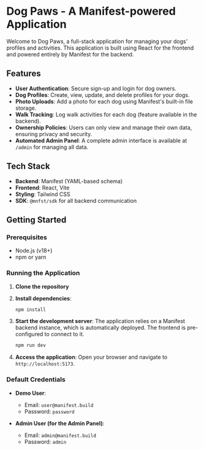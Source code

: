 # Dog Paws - A Manifest-powered Application

Welcome to Dog Paws, a full-stack application for managing your dogs' profiles and activities. This application is built using React for the frontend and powered entirely by Manifest for the backend.

## Features

- **User Authentication**: Secure sign-up and login for dog owners.
- **Dog Profiles**: Create, view, update, and delete profiles for your dogs.
- **Photo Uploads**: Add a photo for each dog using Manifest's built-in file storage.
- **Walk Tracking**: Log walk activities for each dog (feature available in the backend).
- **Ownership Policies**: Users can only view and manage their own data, ensuring privacy and security.
- **Automated Admin Panel**: A complete admin interface is available at `/admin` for managing all data.

## Tech Stack

- **Backend**: Manifest (YAML-based schema)
- **Frontend**: React, Vite
- **Styling**: Tailwind CSS
- **SDK**: `@mnfst/sdk` for all backend communication

## Getting Started

### Prerequisites

- Node.js (v18+)
- npm or yarn

### Running the Application

1.  **Clone the repository**

2.  **Install dependencies**:
    ```bash
    npm install
    ```

3.  **Start the development server**:
    The application relies on a Manifest backend instance, which is automatically deployed. The frontend is pre-configured to connect to it.
    ```bash
    npm run dev
    ```

4.  **Access the application**:
    Open your browser and navigate to `http://localhost:5173`.

### Default Credentials

- **Demo User**:
  - Email: `user@manifest.build`
  - Password: `password`

- **Admin User (for the Admin Panel)**:
  - Email: `admin@manifest.build`
  - Password: `admin`
